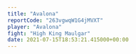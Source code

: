 ```yaml
---
title: "Avalona"
reportCode: "263vgwqW1G4jMVXT"
player: "Avalona"
fight: "High King Maulgar"
date: 2021-07-15T18:53:21.415000+00:00
---
```

